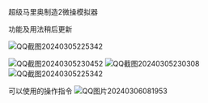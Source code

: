 超级马里奥制造2微操模拟器

功能及用法稍后更新

![QQ截图20240305225342](https://github.com/JiXiaomai/SMM2Calculator/assets/20100838/f4331dae-fffd-4898-9a33-c06bcf576d19)

![QQ截图20240305230452](https://github.com/JiXiaomai/SMM2Calculator/assets/20100838/c2a82461-727e-4602-81e6-ab686365078d)
![QQ截图20240305230308](https://github.com/JiXiaomai/SMM2Calculator/assets/20100838/5adab996-7d52-4016-bf87-6101c7c472c2)
![QQ截图20240305225342](https://github.com/JiXiaomai/SMM2Calculator/assets/20100838/21a1f0bc-d84a-49cf-b342-ce3bf3feb5cd)

可以使用的操作指令
![QQ图片20240306081953](https://github.com/JiXiaomai/SMM2Calculator/assets/20100838/f0a8270f-b628-4bb3-81ce-90952d821ca4)
